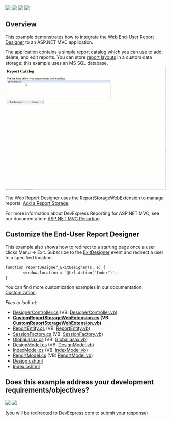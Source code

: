 <!-- default badges list -->
![](https://img.shields.io/endpoint?url=https://codecentral.devexpress.com/api/v1/VersionRange/128596503/20.2.3%2B)
[![](https://img.shields.io/badge/Open_in_DevExpress_Support_Center-FF7200?style=flat-square&logo=DevExpress&logoColor=white)](https://supportcenter.devexpress.com/ticket/details/T190370)
[![](https://img.shields.io/badge/📖_How_to_use_DevExpress_Examples-e9f6fc?style=flat-square)](https://docs.devexpress.com/GeneralInformation/403183)
[![](https://img.shields.io/badge/💬_Leave_Feedback-feecdd?style=flat-square)](#does-this-example-address-your-development-requirementsobjectives)
<!-- default badges end -->
## Overview
This example demonstrates how to integrate the [Web End-User Report Designer](https://docs.devexpress.com/XtraReports/400216/web-reporting/asp-net-mvc-reporting/end-user-report-designer) to an ASP.NET MVC application. 

The application contains a simple report catalog which you can use to add, delete, and edit reports. You can store [report layouts](https://docs.devexpress.com/XtraReports/2665/detailed-guide-to-devexpress-reporting/store-and-distribute-reports/store-report-layouts-and-documents/save-report-layouts?v=20.2) in a custom data storage: this example uses an MS SQL database.
![ReportCatalog](Demo.gif)



The  Web Report Designer uses the [ReportStorageWebExtension](https://documentation.devexpress.com/XtraReports/clsDevExpressXtraReportsWebExtensionsReportStorageWebExtensiontopic.aspx) to manage reports: [Add a Report Storage](https://docs.devexpress.com/XtraReports/400204/web-reporting/asp-net-mvc-reporting/end-user-report-designer/add-a-report-storage).


For more information about DevExpress Reporting for ASP.NET MVC, see our documentation: [ASP.NET MVC Reporting](https://docs.devexpress.com/XtraReports/400247/web-reporting/asp-net-mvc-reporting).

## Customize the End-User Report Designer
This example also shows how to redirect to a starting page once a user clicks Menu -> Exit. 
Subscribe to the [ExitDesigner](https://docs.devexpress.com/XtraReports/js-ASPxClientReportDesigner#js_aspxclientreportdesigner_exitdesigner) event and redirect a user to a specified location.
```
function reportDesigner_ExitDesigner(s, e) {
        window.location = '@Url.Action("Index")';
}
```
You can find more customization examples in our documentation: [Customization](https://docs.devexpress.com/XtraReports/400215/web-reporting/asp-net-mvc-reporting/end-user-report-designer/customization).
 
  
*Files to look at*:  
  
  
 - [DesignerController.cs](https://github.com/DevExpress-Examples/Reporting_how-to-integrate-the-web-report-designer-into-an-mvc-web-application-t190370/blob/15.2.4%2B/CS/DXWebApplication_ReportDesigner/Controllers/DesignerController.cs) (VB: [DesignerController.vb](https://github.com/DevExpress-Examples/Reporting_how-to-integrate-the-web-report-designer-into-an-mvc-web-application-t190370/blob/15.2.4%2B/VB/DXWebApplication_ReportDesigner/Controllers/DesignerController.vb))  
 - **[CustomReportStorageWebExtension.cs](https://github.com/DevExpress-Examples/Reporting_how-to-integrate-the-web-report-designer-into-an-mvc-web-application-t190370/blob/15.2.4%2B/CS/DXWebApplication_ReportDesigner/CustomReportStorageWebExtension.cs) (VB: [CustomReportStorageWebExtension.vb](https://github.com/DevExpress-Examples/Reporting_how-to-integrate-the-web-report-designer-into-an-mvc-web-application-t190370/blob/15.2.4%2B/VB/DXWebApplication_ReportDesigner/CustomReportStorageWebExtension.vb))**  
 - [ReportEntity.cs](https://github.com/DevExpress-Examples/Reporting_how-to-integrate-the-web-report-designer-into-an-mvc-web-application-t190370/blob/15.2.4%2B/CS/DXWebApplication_ReportDesigner/DAL/ReportEntity.cs) (VB: [ReportEntity.vb](https://github.com/DevExpress-Examples/Reporting_how-to-integrate-the-web-report-designer-into-an-mvc-web-application-t190370/blob/15.2.4%2B/VB/DXWebApplication_ReportDesigner/DAL/ReportEntity.vb))  
 - [SessionFactory.cs](https://github.com/DevExpress-Examples/Reporting_how-to-integrate-the-web-report-designer-into-an-mvc-web-application-t190370/blob/15.2.4%2B/CS/DXWebApplication_ReportDesigner/DAL/SessionFactory.cs) (VB: [SessionFactory.vb](https://github.com/DevExpress-Examples/Reporting_how-to-integrate-the-web-report-designer-into-an-mvc-web-application-t190370/blob/15.2.4%2B/VB/DXWebApplication_ReportDesigner/DAL/SessionFactory.vb))  
 - [Global.asax.cs](https://github.com/DevExpress-Examples/Reporting_how-to-integrate-the-web-report-designer-into-an-mvc-web-application-t190370/blob/15.2.4%2B/CS/DXWebApplication_ReportDesigner/Global.asax.cs) (VB: [Global.asax.vb](https://github.com/DevExpress-Examples/Reporting_how-to-integrate-the-web-report-designer-into-an-mvc-web-application-t190370/blob/15.2.4%2B/VB/DXWebApplication_ReportDesigner/Global.asax.vb))  
 - [DesignModel.cs](https://github.com/DevExpress-Examples/Reporting_how-to-integrate-the-web-report-designer-into-an-mvc-web-application-t190370/blob/15.2.4%2B/CS/DXWebApplication_ReportDesigner/Models/DesignModel.cs) (VB: [DesignModel.vb](https://github.com/DevExpress-Examples/Reporting_how-to-integrate-the-web-report-designer-into-an-mvc-web-application-t190370/blob/15.2.4%2B/VB/DXWebApplication_ReportDesigner/Models/DesignModel.vb))  
 - [IndexModel.cs](https://github.com/DevExpress-Examples/Reporting_how-to-integrate-the-web-report-designer-into-an-mvc-web-application-t190370/blob/15.2.4%2B/CS/DXWebApplication_ReportDesigner/Models/IndexModel.cs) (VB: [IndexModel.vb](https://github.com/DevExpress-Examples/Reporting_how-to-integrate-the-web-report-designer-into-an-mvc-web-application-t190370/blob/15.2.4%2B/VB/DXWebApplication_ReportDesigner/Models/IndexModel.vb))  
 - [ReportModel.cs](https://github.com/DevExpress-Examples/Reporting_how-to-integrate-the-web-report-designer-into-an-mvc-web-application-t190370/blob/15.2.4%2B/CS/DXWebApplication_ReportDesigner/Models/ReportModel.cs) (VB: [ReportModel.vb](https://github.com/DevExpress-Examples/Reporting_how-to-integrate-the-web-report-designer-into-an-mvc-web-application-t190370/blob/15.2.4%2B/VB/DXWebApplication_ReportDesigner/Models/ReportModel.vb))  
 - [Design.cshtml](https://github.com/DevExpress-Examples/Reporting_how-to-integrate-the-web-report-designer-into-an-mvc-web-application-t190370/blob/15.2.4%2B/CS/DXWebApplication_ReportDesigner/Views/Designer/Design.cshtml)  
 - [Index.cshtml](https://github.com/DevExpress-Examples/Reporting_how-to-integrate-the-web-report-designer-into-an-mvc-web-application-t190370/blob/15.2.4%2B/CS/DXWebApplication_ReportDesigner/Views/Designer/Index.cshtml)  
  
<!-- feedback -->
## Does this example address your development requirements/objectives?

[<img src="https://www.devexpress.com/support/examples/i/yes-button.svg"/>](https://www.devexpress.com/support/examples/survey.xml?utm_source=github&utm_campaign=reporting-mvc-db-storage&~~~was_helpful=yes) [<img src="https://www.devexpress.com/support/examples/i/no-button.svg"/>](https://www.devexpress.com/support/examples/survey.xml?utm_source=github&utm_campaign=reporting-mvc-db-storage&~~~was_helpful=no)

(you will be redirected to DevExpress.com to submit your response)
<!-- feedback end -->
